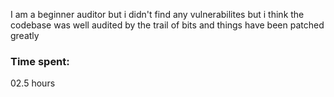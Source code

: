 I am a beginner auditor but i didn't find any vulnerabilites but i think the codebase was well audited by the trail of bits and things have been patched greatly

### Time spent:
02.5 hours